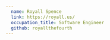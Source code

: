 ```yaml
---
  name: Royall Spence
  link: https://royall.us/
  occupation_title: Software Engineer
  github: royallthefourth
---
```

